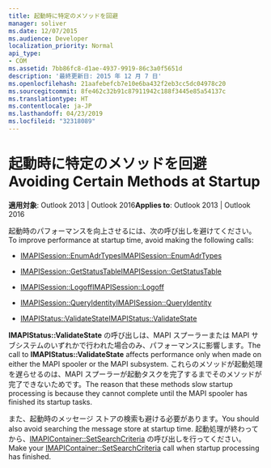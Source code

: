 ```yaml
---
title: 起動時に特定のメソッドを回避
manager: soliver
ms.date: 12/07/2015
ms.audience: Developer
localization_priority: Normal
api_type:
- COM
ms.assetid: 7bb86fc8-d1ae-4937-9919-86c3a0f5651d
description: '最終更新日: 2015 年 12 月 7 日'
ms.openlocfilehash: 21aafebefcb7e10e6ba432f2eb3cc5dc04978c20
ms.sourcegitcommit: 8fe462c32b91c87911942c188f3445e85a54137c
ms.translationtype: HT
ms.contentlocale: ja-JP
ms.lasthandoff: 04/23/2019
ms.locfileid: "32318089"
---
```

# <a name="avoiding-certain-methods-at-startup"></a><span data-ttu-id="e0b54-103">起動時に特定のメソッドを回避</span><span class="sxs-lookup"><span data-stu-id="e0b54-103">Avoiding Certain Methods at Startup</span></span>

 
  
<span data-ttu-id="e0b54-104">**適用対象**: Outlook 2013 | Outlook 2016</span><span class="sxs-lookup"><span data-stu-id="e0b54-104">**Applies to**: Outlook 2013 | Outlook 2016</span></span> 
  
<span data-ttu-id="e0b54-105">起動時のパフォーマンスを向上させるには、次の呼び出しを避けてください。</span><span class="sxs-lookup"><span data-stu-id="e0b54-105">To improve performance at startup time, avoid making the following calls:</span></span>
  
- [<span data-ttu-id="e0b54-106">IMAPISession::EnumAdrTypes</span><span class="sxs-lookup"><span data-stu-id="e0b54-106">IMAPISession::EnumAdrTypes</span></span>](imapisession-enumadrtypes.md)
    
- [<span data-ttu-id="e0b54-107">IMAPISession::GetStatusTable</span><span class="sxs-lookup"><span data-stu-id="e0b54-107">IMAPISession::GetStatusTable</span></span>](imapisession-getstatustable.md)
    
- [<span data-ttu-id="e0b54-108">IMAPISession::Logoff</span><span class="sxs-lookup"><span data-stu-id="e0b54-108">IMAPISession::Logoff</span></span>](imapisession-logoff.md)
    
- [<span data-ttu-id="e0b54-109">IMAPISession::QueryIdentity</span><span class="sxs-lookup"><span data-stu-id="e0b54-109">IMAPISession::QueryIdentity</span></span>](imapisession-queryidentity.md)
    
- [<span data-ttu-id="e0b54-110">IMAPIStatus::ValidateState</span><span class="sxs-lookup"><span data-stu-id="e0b54-110">IMAPIStatus::ValidateState</span></span>](imapistatus-validatestate.md)
    
<span data-ttu-id="e0b54-111">**IMAPIStatus::ValidateState** の呼び出しは、MAPI スプーラーまたは MAPI サブシステムのいずれかで行われた場合のみ、パフォーマンスに影響します。</span><span class="sxs-lookup"><span data-stu-id="e0b54-111">The call to **IMAPIStatus::ValidateState** affects performance only when made on either the MAPI spooler or the MAPI subsystem.</span></span> <span data-ttu-id="e0b54-112">これらのメソッドが起動処理を遅らせるのは、MAPI スプーラーが起動タスクを完了するまでそのメソッドが完了できないためです。</span><span class="sxs-lookup"><span data-stu-id="e0b54-112">The reason that these methods slow startup processing is because they cannot complete until the MAPI spooler has finished its startup tasks.</span></span> 
  
<span data-ttu-id="e0b54-113">また、起動時のメッセージ ストアの検索も避ける必要があります。</span><span class="sxs-lookup"><span data-stu-id="e0b54-113">You should also avoid searching the message store at startup time.</span></span> <span data-ttu-id="e0b54-114">起動処理が終わってから、[IMAPIContainer::SetSearchCriteria](imapicontainer-setsearchcriteria.md) の呼び出しを行ってください。</span><span class="sxs-lookup"><span data-stu-id="e0b54-114">Make your [IMAPIContainer::SetSearchCriteria](imapicontainer-setsearchcriteria.md) call when startup processing has finished.</span></span> 
  

